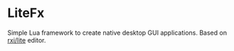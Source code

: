# LiteFx
Simple Lua framework to create native desktop GUI applications. Based on [rxi/lite](https://github.com/rxi/lite) editor.
